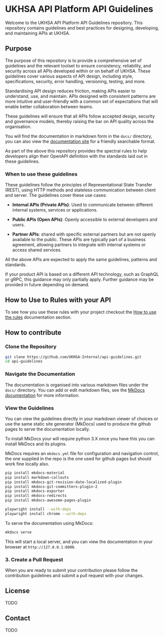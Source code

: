# UKHSA API Platform API Guidelines

Welcome to the UKHSA API Platform API Guidelines repository. This repository contains guidelines and best practices for designing, developing, and maintaining APIs at UKHSA.

## Purpose

The purpose of this repository is to provide a comprehensive set of guidelines and the relevant toolset to ensure consistency, reliability, and security across all APIs developed within or on behalf of UKHSA. These guidelines cover various aspects of API design, including style, specifications, security, error handling, versioning, testing, and more.

Standardising API design reduces friction, making APIs easier to understand, use, and maintain. APIs designed with consistent patterns are more intuitive and user-friendly with a common set of expectations that will enable better collaboration between teams.

These guidelines will ensure that all APIs follow accepted design, security and governance models, thereby raising the bar on API quality across the organisation.

You will find the documentation in markdown form in the `docs/` directory, you can also view the [documentation site](https://refactored-chainsaw-8qmo7ge.pages.github.io/) for a friendly searchable format.

As part of the above this repository provides the spectral rules to help developers align their OpenAPI definition with the standards laid out in these guidelines.

### When to use these guidelines

These guidelines follow the principles of Representational State Transfer (REST), using HTTP methods and stateless communication between client and server. The guidelines cover these use cases:

- **Internal APIs (Private APIs)**: Used to communicate between different internal systems, services or applications.

- **Public APIs (Open APIs)**: Openly accessible to external developers and users.

- **Partner APIs**: shared with specific external partners but are not openly available to the public. These APIs are typically part of a business agreement, allowing partners to integrate with internal systems or access shared services.

All the above APIs are expected to apply the same guidelines, patterns and standards.

If your product API is based on a different API technology, such as GraphQL or gRPC, this guidance may only partially apply. Further guidance may be provided in future depending on demand.

## How to Use to Rules with your API

To see how you use these rules with your project checkout the [How to use the rules](docs/spectral-rules/index.md#how-to-use-the-rules) documentation section.

## How to contribute

### Clone the Repository

``` sh
git clone https://github.com/UKHSA-Internal/api-guidelines.git
cd api-guidelines
```

### Navigate the Documentation

The documentation is organised into various markdown files under the `docs/` directory. You can add or edit markdown files, see the [MkDocs documentation](https://www.mkdocs.org/user-guide/writing-your-docs/) for more information.

### View the Guidelines

You can view the guidelines directly in your markdown viewer of choices or use the same static site generator (MkDocs) used to produce the github pages to serve the documentation locally.

To install MkDocs your will require python 3.X once you have this you can install MkDocs and its plugins.

MkDocs requires an `mkdocs.yml` file for configuration and navigation control, the one supplied in the repo is the one used for github pages but should work fine locally also.

``` sh
pip install mkdocs-material
pip install markdown-callouts
pip install mkdocs-git-revision-date-localized-plugin
pip install mkdocs-git-committers-plugin-2
pip install mkdocs-exporter
pip install mkdocs-redirects
pip install mkdocs-awesome-pages-plugin

playwright install --with-deps
playwright install chrome --with-deps
```

To serve the documentation using MkDocs:

``` sh
mkdocs serve
```

This will start a local server, and you can view the documentation in your browser at `http://127.0.0.1:8000`.

### 3. Create a Pull Request

When you are ready to submit your contribution please follow the contribution guidelines and submit a pull request with your changes.

## License

TODO

## Contact

TODO
